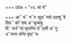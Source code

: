 +++
title = "०६ आ यं"

+++
आ᳓ यं᳓ न᳓रः सुदा᳓नवो ददाशु᳓षे  
दिवः᳓ को᳓शम् अ᳓चुच्यवुः  
वि᳓ पर्ज᳓न्यं सृजन्ति रो᳓दसी अ᳓नु  
ध᳓न्वना यन्ति वृष्ट᳓यः